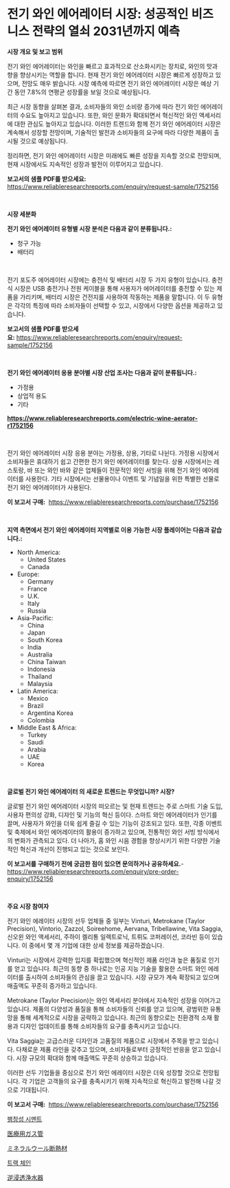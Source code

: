 <p><h1>전기 와인 에어레이터 시장: 성공적인 비즈니스 전략의 열쇠 2031년까지 예측</h1></p><p><strong>시장 개요 및 보고 범위</strong></p>
<p><p>전기 와인 에어레이터는 와인을 빠르고 효과적으로 산소화시키는 장치로, 와인의 맛과 향을 향상시키는 역할을 합니다. 현재 전기 와인 에어레이터 시장은 빠르게 성장하고 있으며, 전망도 매우 밝습니다. 시장 예측에 따르면 전기 와인 에어레이터 시장은 예상 기간 동안 7.8%의 연평균 성장률을 보일 것으로 예상됩니다.</p><p>최근 시장 동향을 살펴본 결과, 소비자들의 와인 소비량 증가에 따라 전기 와인 에어레이터의 수요도 높아지고 있습니다. 또한, 와인 문화가 확대되면서 혁신적인 와인 액세서리에 대한 관심도 높아지고 있습니다. 이러한 트렌드와 함께 전기 와인 에어레이터 시장은 계속해서 성장할 전망이며, 기술적인 발전과 소비자들의 요구에 따라 다양한 제품이 출시될 것으로 예상됩니다.</p><p>정리하면, 전기 와인 에어레이터 시장은 미래에도 빠른 성장을 지속할 것으로 전망되며, 현재 시장에서도 지속적인 성장과 발전이 이루어지고 있습니다.</p></p>
<p><strong>보고서의 샘플 PDF를 받으세요:</strong> <a href="https://www.reliableresearchreports.com/enquiry/request-sample/1752156">https://www.reliableresearchreports.com/enquiry/request-sample/1752156</a></p>
<p>&nbsp;</p>
<p><strong>시장 세분화</strong></p>
<p><strong>전기 와인 에어레이터 유형별 시장 분석은 다음과 같이 분류됩니다.:</strong></p>
<p><ul><li>청구 가능</li><li>배터리</li></ul></p>
<p>&nbsp;</p>
<p><p>전기 포도주 에어레이터 시장에는 충전식 및 배터리 시장 두 가지 유형이 있습니다. 충전식 시장은 USB 충전기나 전원 케이블을 통해 사용자가 에어레이터를 충전할 수 있는 제품을 가리키며, 배터리 시장은 건전지를 사용하여 작동하는 제품을 말합니다. 이 두 유형은 각각의 특징에 따라 소비자들이 선택할 수 있고, 시장에서 다양한 옵션을 제공하고 있습니다.</p></p>
<p><strong>보고서의 샘플 PDF를 받으세요:</strong>&nbsp;<a href="https://www.reliableresearchreports.com/enquiry/request-sample/1752156">https://www.reliableresearchreports.com/enquiry/request-sample/1752156</a></p>
<p>&nbsp;</p>
<p><strong> 전기 와인 에어레이터 응용 분야별 시장 산업 조사는 다음과 같이 분류됩니다.:</strong></p>
<p><ul><li>가정용</li><li>상업적 용도</li><li>기타</li></ul></p>
<p><strong><a href="https://www.reliableresearchreports.com/electric-wine-aerator-r1752156">https://www.reliableresearchreports.com/electric-wine-aerator-r1752156</a></strong></p>
<p>&nbsp;</p>
<p><p>전기 와인 에어레이터 시장 응용 분야는 가정용, 상용, 기타로 나뉜다. 가정용 시장에서 소비자들은 휴대하기 쉽고 간편한 전기 와인 에어레이터를 찾는다. 상용 시장에서는 레스토랑, 바 또는 와인 바와 같은 업체들이 전문적인 와인 서빙을 위해 전기 와인 에어레이터를 사용한다. 기타 시장에서는 선물용이나 이벤트 및 기념일을 위한 특별한 선물로 전기 와인 에어레이터가 사용된다.</p></p>
<p><strong>이 보고서 구매:</strong>&nbsp; <a href="https://www.reliableresearchreports.com/purchase/1752156">https://www.reliableresearchreports.com/purchase/1752156</a></p>
<p>&nbsp;</p>
<p><strong>지역 측면에서 전기 와인 에어레이터 지역별로 이용 가능한 시장 플레이어는 다음과 같습니다.:</strong></p>
<p><ul>
    <li>
        North America:
        <ul>
            <li>United States</li>
            <li>Canada</li>
        </ul>
    </li>
    <li>
        Europe:
        <ul>
            <li>Germany</li>
            <li>France</li>
            <li>U.K.</li>
            <li>Italy</li>
            <li>Russia</li>
        </ul>
    </li>
    <li>
        Asia-Pacific:
        <ul>
            <li>China</li>
            <li>Japan</li>
            <li>South Korea</li>
            <li>India</li>
            <li>Australia</li>
            <li>China Taiwan</li>
            <li>Indonesia</li>
            <li>Thailand</li>
            <li>Malaysia</li>
        </ul>
    </li>
    <li>
        Latin America:
        <ul>
            <li>Mexico</li>
            <li>Brazil</li>
            <li>Argentina Korea</li>
            <li>Colombia</li>
        </ul>
    </li>
    <li>
        Middle East & Africa:
        <ul>
            <li>Turkey</li>
            <li>Saudi</li>
            <li>Arabia</li>
            <li>UAE</li>
            <li>Korea</li>
        </ul>
    </li>
    </ul></p>
<p>&nbsp;</p>
<p><strong>글로벌 전기 와인 에어레이터 의 새로운 트렌드는 무엇입니까? 시장?</strong></p>
<p><p>글로벌 전기 와인 에어레이터 시장의 떠오르는 및 현재 트렌드는 주로 스마트 기술 도입, 사용자 편의성 강화, 디자인 및 기능의 혁신 등이다. 스마트 와인 에어레이터가 인기를 끌며, 사용자가 와인을 더욱 쉽게 즐길 수 있는 기능이 강조되고 있다. 또한, 각종 이벤트 및 축제에서 와인 에어레이터의 활용이 증가하고 있으며, 전통적인 와인 서빙 방식에서의 변화가 관측되고 있다. 더 나아가, 홈 와인 시음 경험을 향상시키기 위한 다양한 기술적인 혁신과 개선이 진행되고 있는 것으로 보인다.</p></p>
<p><strong>이 보고서를 구매하기 전에 궁금한 점이 있으면 문의하거나 공유하세요.</strong>- <a href="https://www.reliableresearchreports.com/enquiry/pre-order-enquiry/1752156">https://www.reliableresearchreports.com/enquiry/pre-order-enquiry/1752156</a></p>
<p>&nbsp;</p>
<p><strong>주요 시장 참여자</strong></p>
<p><p>전기 와인 에레이터 시장의 선두 업체들 중 일부는 Vinturi, Metrokane (Taylor Precision), Vintorio, Zazzol, Soireehome, Aervana, Tribellawine, Vita Saggia, 신오윈 와인 액세서리, 주하이 켈리통 일렉트로닉, 트뤼도 코퍼레이션, 코라빈 등이 있습니다. 이 중에서 몇 개 기업에 대한 상세 정보를 제공하겠습니다.</p><p>Vinturi는 시장에서 강력한 입지를 확립했으며 혁신적인 제품 라인과 높은 품질로 인기를 얻고 있습니다. 최근의 동향 중 하나로는 인공 지능 기술을 활용한 스마트 와인 에레이터를 출시하여 소비자들의 관심을 끌고 있습니다. 시장 규모가 계속 확장되고 있으며 매출액도 꾸준히 증가하고 있습니다.</p><p>Metrokane (Taylor Precision)는 와인 액세서리 분야에서 지속적인 성장을 이어가고 있습니다. 제품의 다양성과 품질을 통해 소비자들의 신뢰를 얻고 있으며, 광범위한 유통망을 통해 세계적으로 시장을 공략하고 있습니다. 최근의 동향으로는 친환경적 소재 활용과 디자인 업데이트를 통해 소비자들의 요구를 충족시키고 있습니다.</p><p>Vita Saggia는 고급스러운 디자인과 고품질의 제품으로 시장에서 주목을 받고 있습니다. 다채로운 제품 라인을 갖추고 있으며, 소비자들로부터 긍정적인 반응을 얻고 있습니다. 시장 규모의 확대와 함께 매출액도 꾸준히 상승하고 있습니다.</p><p>이러한 선두 기업들을 중심으로 전기 와인 에레이터 시장은 더욱 성장할 것으로 전망됩니다. 각 기업은 고객들의 요구를 충족시키기 위해 지속적으로 혁신하고 발전해 나갈 것으로 기대됩니다.</p></p>
<p><strong>이 보고서 구매:</strong>&nbsp;&nbsp;<a href="https://www.reliableresearchreports.com/purchase/1752156">https://www.reliableresearchreports.com/purchase/1752156</a></p>
<p><p><a href="https://medium.com/@jeremysnyder277/%ED%99%95%EC%9E%A5%EC%84%B1-%EC%8B%9C%EB%A9%98%ED%8A%B8-%EC%8B%9C%EC%9E%A5%EC%9D%80-%EC%8B%9C%EC%9E%A5-%EC%A0%90%EC%9C%A0%EC%9C%A8-%EC%8B%9C%EC%9E%A5-%EB%8F%99%ED%96%A5-%EB%B0%8F-%EC%8B%9C%EC%9E%A5-%EC%84%B1%EC%9E%A5%EC%97%90-%EA%B4%80%ED%95%9C-%EC%A0%95%EB%B3%B4%EB%A5%BC-%EC%A0%9C%EA%B3%B5%ED%95%A9%EB%8B%88%EB%8B%A4-ddcd19a602c3">팽창성 시멘트</a></p><p><a href="https://medium.com/@r.aspinall_32685/%E5%8C%BB%E7%99%82%E7%94%A8%E3%82%AC%E3%82%B9%E3%83%81%E3%83%A5%E3%83%BC%E3%83%96%E5%B8%82%E5%A0%B4%E3%81%AE%E8%A6%8B%E9%80%9A%E3%81%97-%E7%94%A3%E6%A5%AD%E6%A6%82%E8%A6%81%E3%81%A8%E4%BA%88%E6%B8%AC-2024%E5%B9%B4%E3%81%8B%E3%82%892031%E5%B9%B4-ed98779e747b">医療用ガス管</a></p><p><a href="https://github.com/marbadji/Market-Research-Report-List-1/blob/main/116990422977.md">ミネラルウール断熱材</a></p><p><a href="https://medium.com/@karenburke2009/%ED%8A%B8%EB%9E%99-%EC%B2%B4%EC%9D%B8-%EC%8B%9C%EC%9E%A5-%EB%B6%84%EC%84%9D-%EA%B8%80%EB%A1%9C%EB%B2%8C-%EC%82%B0%EC%97%85-%EC%A0%84%EB%A7%9D-%EB%B0%8F-%EC%98%88%EC%B8%A1-2024%EB%85%84%EB%B6%80%ED%84%B0-2031%EB%85%84%EA%B9%8C%EC%A7%80-69979a10b5b9">트랙 체인</a></p><p><a href="https://medium.com/@lewis15david/2031%E5%B9%B4%E3%81%BE%E3%81%A7%E3%81%AE%E6%9C%9F%E9%96%93%E3%81%AB%E4%BA%88%E6%B8%AC%E3%81%95%E3%82%8C%E3%82%8B%E9%80%86%E6%B5%B8%E9%80%8F%E6%B0%B4%E6%B5%84%E5%8C%96%E5%99%A8%E3%81%AE%E5%B8%82%E5%A0%B4%E5%88%86%E6%9E%90%E3%81%A8%E3%82%B5%E3%82%A4%E3%82%BA-3d5c40749a3d">逆浸透浄水器</a></p></p>